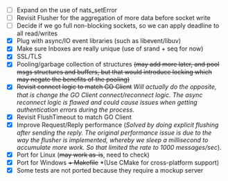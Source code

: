 
- [ ] Expand on the use of nats_setError
- [ ] Revisit Flusher for the aggregation of more data before socket write
- [ ] Decide if we go full non-blocking sockets, so we can apply deadline to all read/writes
- [x] Plug with async/IO event libraries (such as libevent/libuv)
- [x] Make sure Inboxes are really unique (use of srand + seq for now)
- [x] SSL/TLS
- [x] Pooling/garbage collection of structures ~~(may add more later, and pool msgs structures and buffers, but that would introduce locking which may negate the benefits of the pooling)~~
- [x] ~~Revisit connect logic to match GO Client~~ *Will actually do the opposite, that is change the GO Client connect/reconnect logic. The async reconnect logic is flawed and could cause issues when getting authentication errors during the process.*
- [x] Revisit FlushTimeout to match GO Client
- [x] Improve Request/Reply performance (*Solved by doing explicit flushing after sending the reply. The original performance issue is due to the way the flusher is implemented, whereby we sleep a millisecond to accumulate more work. So that limited the rate to 1000 messages/sec*).
- [x] Port for Linux (~~may work as-is~~, need to check)
- [x] Port for Windows ~~+ Makefile~~ *(Use CMake for cross-platform support)
- [x] Some tests are not ported because they require a mockup server
